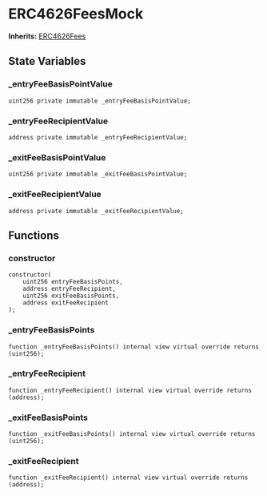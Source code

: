 # ERC4626FeesMock
**Inherits:**
[ERC4626Fees](/lib/openzeppelin-contracts/contracts/mocks/docs/ERC4626Fees.sol/abstract.ERC4626Fees.md)


## State Variables
### _entryFeeBasisPointValue

```solidity
uint256 private immutable _entryFeeBasisPointValue;
```


### _entryFeeRecipientValue

```solidity
address private immutable _entryFeeRecipientValue;
```


### _exitFeeBasisPointValue

```solidity
uint256 private immutable _exitFeeBasisPointValue;
```


### _exitFeeRecipientValue

```solidity
address private immutable _exitFeeRecipientValue;
```


## Functions
### constructor


```solidity
constructor(
    uint256 entryFeeBasisPoints,
    address entryFeeRecipient,
    uint256 exitFeeBasisPoints,
    address exitFeeRecipient
);
```

### _entryFeeBasisPoints


```solidity
function _entryFeeBasisPoints() internal view virtual override returns (uint256);
```

### _entryFeeRecipient


```solidity
function _entryFeeRecipient() internal view virtual override returns (address);
```

### _exitFeeBasisPoints


```solidity
function _exitFeeBasisPoints() internal view virtual override returns (uint256);
```

### _exitFeeRecipient


```solidity
function _exitFeeRecipient() internal view virtual override returns (address);
```

